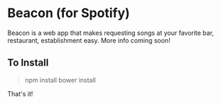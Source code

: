 Beacon (for Spotify)
====================

Beacon is a web app that makes requesting songs at your favorite bar, restaurant, establishment easy.  More info coming soon!

To Install
----------
> npm install
> bower install

That's it!